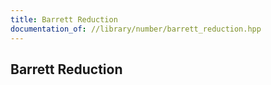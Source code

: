 ```yaml
---
title: Barrett Reduction
documentation_of: //library/number/barrett_reduction.hpp
---
```

## Barrett Reduction
